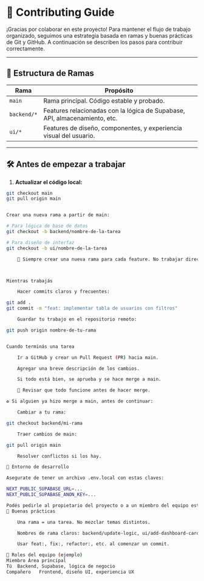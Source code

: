 # 🤝 Contributing Guide

¡Gracias por colaborar en este proyecto! Para mantener el flujo de trabajo organizado, seguimos una estrategia basada en ramas y buenas prácticas de Git y GitHub. A continuación se describen los pasos para contribuir correctamente.

---

## 🧩 Estructura de Ramas

| Rama         | Propósito                                 |
|--------------|--------------------------------------------|
| `main`       | Rama principal. Código estable y probado. |
| `backend/*`  | Features relacionadas con la lógica de Supabase, API, almacenamiento, etc. |
| `ui/*`       | Features de diseño, componentes, y experiencia visual del usuario. |

---

## 🛠️ Antes de empezar a trabajar

1. **Actualizar el código local:**

```bash
git checkout main
git pull origin main


Crear una nueva rama a partir de main:

# Para lógica de base de datos
git checkout -b backend/nombre-de-la-tarea

# Para diseño de interfaz
git checkout -b ui/nombre-de-la-tarea

    🔁 Siempre crear una nueva rama para cada feature. No trabajar directo en main.



Mientras trabajás

    Hacer commits claros y frecuentes:

git add .
git commit -m "feat: implementar tabla de usuarios con filtros"

    Guardar tu trabajo en el repositorio remoto:

git push origin nombre-de-tu-rama


Cuando terminás una tarea

    Ir a GitHub y crear un Pull Request (PR) hacia main.

    Agregar una breve descripción de los cambios.

    Si todo está bien, se aprueba y se hace merge a main.

    🧪 Revisar que todo funcione antes de hacer merge.

♻️ Si alguien ya hizo merge a main, antes de continuar:

    Cambiar a tu rama:

git checkout backend/mi-rama

    Traer cambios de main:

git pull origin main

    Resolver conflictos si los hay.

🧪 Entorno de desarrollo

Asegurate de tener un archivo .env.local con estas claves:

NEXT_PUBLIC_SUPABASE_URL=...
NEXT_PUBLIC_SUPABASE_ANON_KEY=...

Podés pedirle al propietario del proyecto o a un miembro del equipo estas claves si aún no las tenés.
🧼 Buenas prácticas

    Una rama = una tarea. No mezclar temas distintos.

    Nombres de rama claros: backend/update-logic, ui/add-dashboard-card, etc.

    Usar feat:, fix:, refactor:, etc. al comenzar un commit.

👥 Roles del equipo (ejemplo)
Miembro	Área principal
Tú	Backend, Supabase, lógica de negocio
Compañero	Frontend, diseño UI, experiencia UX